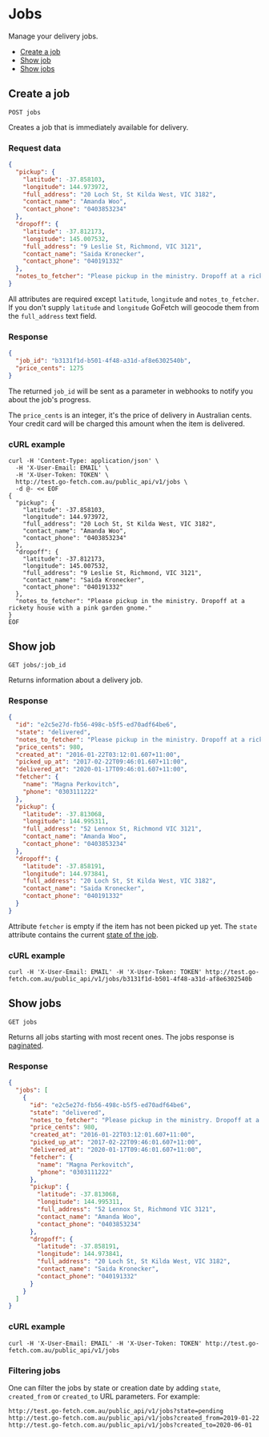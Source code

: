 # Jobs

Manage your delivery jobs.

* [Create a job](#create-a-job)
* [Show job](#show-job)
* [Show jobs](#show-jobs)

## Create a job

`POST jobs`

Creates a job that is immediately available for delivery.


### Request data

```JSON
{
  "pickup": {
    "latitude": -37.858103,
    "longitude": 144.973972,
    "full_address": "20 Loch St, St Kilda West, VIC 3182",
    "contact_name": "Amanda Woo",
    "contact_phone": "0403853234"
  },
  "dropoff": {
    "latitude": -37.812173,
    "longitude": 145.007532,
    "full_address": "9 Leslie St, Richmond, VIC 3121",
    "contact_name": "Saida Kronecker",
    "contact_phone": "040191332"
  },
  "notes_to_fetcher": "Please pickup in the ministry. Dropoff at a rickety house with a pink garden gnome."
}
```

All attributes are required except `latitude`, `longitude` and `notes_to_fetcher`. If you don't supply `latitude` and `longitude` GoFetch will geocode them from the `full_address` text field.

### Response

```JSON
{
  "job_id": "b3131f1d-b501-4f48-a31d-af8e6302540b",
  "price_cents": 1275
}
```

The returned `job_id` will be sent as a parameter in webhooks to notify you about the job's progress.

The `price_cents` is an integer, it's the price of delivery in Australian cents. Your credit card will be charged this amount when the item is delivered.

### cURL example

```shell
curl -H 'Content-Type: application/json' \
  -H 'X-User-Email: EMAIL' \
  -H 'X-User-Token: TOKEN' \
  http://test.go-fetch.com.au/public_api/v1/jobs \
  -d @- << EOF
{
  "pickup": {
    "latitude": -37.858103,
    "longitude": 144.973972,
    "full_address": "20 Loch St, St Kilda West, VIC 3182",
    "contact_name": "Amanda Woo",
    "contact_phone": "0403853234"
  },
  "dropoff": {
    "latitude": -37.812173,
    "longitude": 145.007532,
    "full_address": "9 Leslie St, Richmond, VIC 3121",
    "contact_name": "Saida Kronecker",
    "contact_phone": "040191332"
  },
  "notes_to_fetcher": "Please pickup in the ministry. Dropoff at a rickety house with a pink garden gnome."
}
EOF
```

## Show job

`GET jobs/:job_id`

Returns information about a delivery job.

### Response

```JSON
{
  "id": "e2c5e27d-fb56-498c-b5f5-ed70adf64be6",
  "state": "delivered",
  "notes_to_fetcher": "Please pickup in the ministry. Dropoff at a rickety house with a pink garden gnome.",
  "price_cents": 980,
  "created_at": "2016-01-22T03:12:01.607+11:00",
  "picked_up_at": "2017-02-22T09:46:01.607+11:00",
  "delivered_at": "2020-01-17T09:46:01.607+11:00",
  "fetcher": {
    "name": "Magna Perkovitch",
    "phone": "0303111222"
  },
  "pickup": {
    "latitude": -37.813068,
    "longitude": 144.995311,
    "full_address": "52 Lennox St, Richmond VIC 3121",
    "contact_name": "Amanda Woo",
    "contact_phone": "0403853234"
  },
  "dropoff": {
    "latitude": -37.858191,
    "longitude": 144.973841,
    "full_address": "20 Loch St, St Kilda West, VIC 3182",
    "contact_name": "Saida Kronecker",
    "contact_phone": "040191332"
  }
}
```

Attribute `fetcher` is empty if the item has not been picked up yet. The `state` attribute contains the current [state of the job](https://github.com/GoFetchDeliveries/api-v1/blob/master/job_states.md).

### cURL example

```shell
curl -H 'X-User-Email: EMAIL' -H 'X-User-Token: TOKEN' http://test.go-fetch.com.au/public_api/v1/jobs/b3131f1d-b501-4f48-a31d-af8e6302540b
```

## Show jobs

`GET jobs`

Returns all jobs starting with most recent ones. The jobs response is [paginated](https://github.com/GoFetchDeliveries/api-v1/blob/master/pagination.md).

### Response

```JSON
{
  "jobs": [
    {
      "id": "e2c5e27d-fb56-498c-b5f5-ed70adf64be6",
      "state": "delivered",
      "notes_to_fetcher": "Please pickup in the ministry. Dropoff at a rickety house with a pink garden gnome.",
      "price_cents": 980,
      "created_at": "2016-01-22T03:12:01.607+11:00",
      "picked_up_at": "2017-02-22T09:46:01.607+11:00",
      "delivered_at": "2020-01-17T09:46:01.607+11:00",
      "fetcher": {
        "name": "Magna Perkovitch",
        "phone": "0303111222"
      },
      "pickup": {
        "latitude": -37.813068,
        "longitude": 144.995311,
        "full_address": "52 Lennox St, Richmond VIC 3121",
        "contact_name": "Amanda Woo",
        "contact_phone": "0403853234"
      },
      "dropoff": {
        "latitude": -37.858191,
        "longitude": 144.973841,
        "full_address": "20 Loch St, St Kilda West, VIC 3182",
        "contact_name": "Saida Kronecker",
        "contact_phone": "040191332"
      }
    }
  ]
}
```


### cURL example

```shell
curl -H 'X-User-Email: EMAIL' -H 'X-User-Token: TOKEN' http://test.go-fetch.com.au/public_api/v1/jobs
```

### Filtering jobs

One can filter the jobs by state or creation date by adding `state`, `created_from` or `created_to` URL parameters. For example:

```
http://test.go-fetch.com.au/public_api/v1/jobs?state=pending
http://test.go-fetch.com.au/public_api/v1/jobs?created_from=2019-01-22
http://test.go-fetch.com.au/public_api/v1/jobs?created_to=2020-06-01
```


